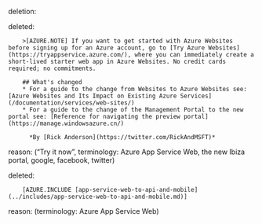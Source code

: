 deletion:

deleted:

		>[AZURE.NOTE] If you want to get started with Azure Websites before signing up for an Azure account, go to [Try Azure Websites](https://tryappservice.azure.com/), where you can immediately create a short-lived starter web app in Azure Websites. No credit cards required; no commitments.
		
		## What's changed
		* For a guide to the change from Websites to Azure Websites see: [Azure Websites and Its Impact on Existing Azure Services](/documentation/services/web-sites/)
		* For a guide to the change of the Management Portal to the new portal see: [Reference for navigating the preview portal](https://manage.windowsazure.cn/)
		
		  *By [Rick Anderson](https://twitter.com/RickAndMSFT)*

reason: (“Try it now”, terminology: Azure App Service Web, the new Ibiza portal, google, facebook, twitter)

deleted:

		[AZURE.INCLUDE [app-service-web-to-api-and-mobile](../includes/app-service-web-to-api-and-mobile.md)]

reason: (terminology: Azure App Service Web)

